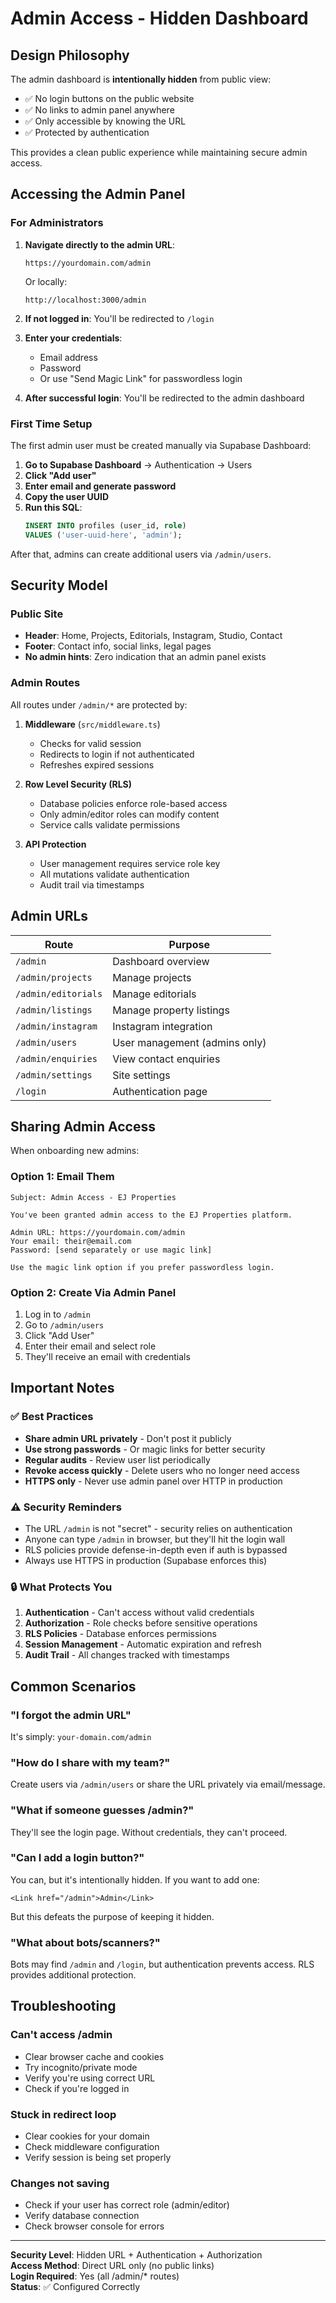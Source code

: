 # Admin Access - Hidden Dashboard

## Design Philosophy

The admin dashboard is **intentionally hidden** from public view:
- ✅ No login buttons on the public website
- ✅ No links to admin panel anywhere
- ✅ Only accessible by knowing the URL
- ✅ Protected by authentication

This provides a clean public experience while maintaining secure admin access.

## Accessing the Admin Panel

### For Administrators

1. **Navigate directly to the admin URL**:
   ```
   https://yourdomain.com/admin
   ```
   Or locally:
   ```
   http://localhost:3000/admin
   ```

2. **If not logged in**: You'll be redirected to `/login`

3. **Enter your credentials**:
   - Email address
   - Password
   - Or use "Send Magic Link" for passwordless login

4. **After successful login**: You'll be redirected to the admin dashboard

### First Time Setup

The first admin user must be created manually via Supabase Dashboard:

1. **Go to Supabase Dashboard** → Authentication → Users
2. **Click "Add user"**
3. **Enter email and generate password**
4. **Copy the user UUID**
5. **Run this SQL**:
   ```sql
   INSERT INTO profiles (user_id, role)
   VALUES ('user-uuid-here', 'admin');
   ```

After that, admins can create additional users via `/admin/users`.

## Security Model

### Public Site
- **Header**: Home, Projects, Editorials, Instagram, Studio, Contact
- **Footer**: Contact info, social links, legal pages
- **No admin hints**: Zero indication that an admin panel exists

### Admin Routes
All routes under `/admin/*` are protected by:

1. **Middleware** (`src/middleware.ts`)
   - Checks for valid session
   - Redirects to login if not authenticated
   - Refreshes expired sessions

2. **Row Level Security (RLS)**
   - Database policies enforce role-based access
   - Only admin/editor roles can modify content
   - Service calls validate permissions

3. **API Protection**
   - User management requires service role key
   - All mutations validate authentication
   - Audit trail via timestamps

## Admin URLs

| Route | Purpose |
|-------|---------|
| `/admin` | Dashboard overview |
| `/admin/projects` | Manage projects |
| `/admin/editorials` | Manage editorials |
| `/admin/listings` | Manage property listings |
| `/admin/instagram` | Instagram integration |
| `/admin/users` | User management (admins only) |
| `/admin/enquiries` | View contact enquiries |
| `/admin/settings` | Site settings |
| `/login` | Authentication page |

## Sharing Admin Access

When onboarding new admins:

### Option 1: Email Them
```
Subject: Admin Access - EJ Properties

You've been granted admin access to the EJ Properties platform.

Admin URL: https://yourdomain.com/admin
Your email: their@email.com
Password: [send separately or use magic link]

Use the magic link option if you prefer passwordless login.
```

### Option 2: Create Via Admin Panel
1. Log in to `/admin`
2. Go to `/admin/users`
3. Click "Add User"
4. Enter their email and select role
5. They'll receive an email with credentials

## Important Notes

### ✅ Best Practices
- **Share admin URL privately** - Don't post it publicly
- **Use strong passwords** - Or magic links for better security
- **Regular audits** - Review user list periodically
- **Revoke access quickly** - Delete users who no longer need access
- **HTTPS only** - Never use admin panel over HTTP in production

### ⚠️ Security Reminders
- The URL `/admin` is not "secret" - security relies on authentication
- Anyone can type `/admin` in browser, but they'll hit the login wall
- RLS policies provide defense-in-depth even if auth is bypassed
- Always use HTTPS in production (Supabase enforces this)

### 🔒 What Protects You
1. **Authentication** - Can't access without valid credentials
2. **Authorization** - Role checks before sensitive operations  
3. **RLS Policies** - Database enforces permissions
4. **Session Management** - Automatic expiration and refresh
5. **Audit Trail** - All changes tracked with timestamps

## Common Scenarios

### "I forgot the admin URL"
It's simply: `your-domain.com/admin`

### "How do I share with my team?"
Create users via `/admin/users` or share the URL privately via email/message.

### "What if someone guesses /admin?"
They'll see the login page. Without credentials, they can't proceed.

### "Can I add a login button?"
You can, but it's intentionally hidden. If you want to add one:
```tsx
<Link href="/admin">Admin</Link>
```
But this defeats the purpose of keeping it hidden.

### "What about bots/scanners?"
Bots may find `/admin` and `/login`, but authentication prevents access. RLS provides additional protection.

## Troubleshooting

### Can't access /admin
- Clear browser cache and cookies
- Try incognito/private mode
- Verify you're using correct URL
- Check if you're logged in

### Stuck in redirect loop
- Clear cookies for your domain
- Check middleware configuration
- Verify session is being set properly

### Changes not saving
- Check if your user has correct role (admin/editor)
- Verify database connection
- Check browser console for errors

---

**Security Level**: Hidden URL + Authentication + Authorization  
**Access Method**: Direct URL only (no public links)  
**Login Required**: Yes (all /admin/* routes)  
**Status**: ✅ Configured Correctly

